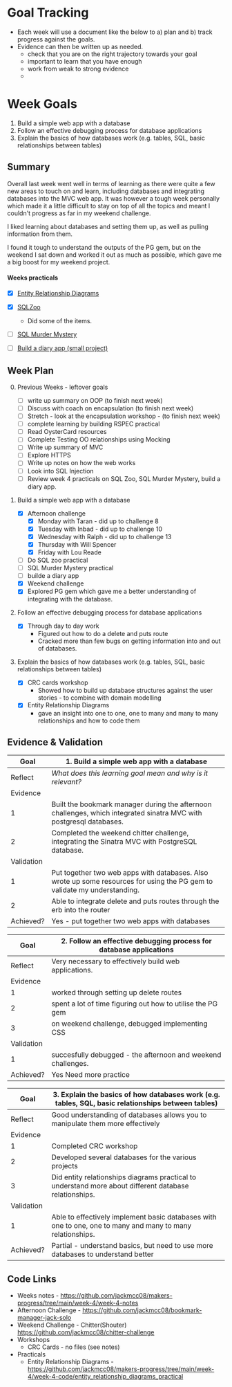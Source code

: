# Goal Tracking

- Each week will use a document like the below to a) plan and b) track progress against the goals.
- Evidence can then be written up as needed.
    - check that you are on the right trajectory towards your goal
    - important to learn that you have enough
    - work from weak to strong evidence
    -

# Week Goals

1. Build a simple web app with a database
2. Follow an effective debugging process for database applications
3. Explain the basics of how databases work (e.g. tables, SQL, basic relationships between tables)

## Summary

Overall last week went well in terms of learning as there were quite a few new areas to touch on and learn, including databases and integrating databases into the MVC web app. It was however a tough week personally which made it a little difficult to stay on top of all the topics and meant I couldn't progress as far in my weekend challenge.

I liked learning about databases and setting them up, as well as pulling information from them.

I found it tough to understand the outputs of the PG gem, but on the weekend I sat down and worked it out as much as possible, which gave me a big boost for my weekend project.



#### Weeks practicals

- [x] [Entity Relationship Diagrams](https://github.com/makersacademy/skills-workshops/blob/master/practicals/databases/entity_relationship_diagrams.md)
- [x] [SQLZoo](https://sqlzoo.net/)
    - Did some of the items.
- [ ] [SQL Murder Mystery](https://mystery.knightlab.com/)
- [ ] [Build a diary app (small project)](https://github.com/makersacademy/skills-workshops/blob/master/practicals/databases/daily_diary_app.md)


## Week Plan

0. Previous Weeks - leftover goals

    - [ ] write up summary on OOP (to finish next week)
    - [ ] Discuss with coach on encapsulation (to finish next week)
    - [ ] Stretch - look at the encapsulation workshop - (to finish next week)
    - [ ] complete learning by building RSPEC practical
    - [ ] Read OysterCard resources
    - [ ] Complete Testing OO relationships using Mocking
    - [ ] Write up summary of MVC
    - [ ] Explore HTTPS
    - [ ] Write up notes on how the web works
    - [ ] Look into SQL Injection
    - [ ] Review week 4 practicals on SQL Zoo, SQL Murder Mystery, build a diary app.

1. Build a simple web app with a database
    - [x] Afternoon challenge
        - [x] Monday with Taran - did up to challenge 8
        - [x] Tuesday with Inbad - did up to challenge 10
        - [x] Wednesday with Ralph - did up to challenge 13
        - [x] Thursday with Will Spencer
        - [x] Friday with Lou Reade
    - [ ] Do SQL zoo practical
    - [ ] SQL Murder Mystery practical
    - [ ] builde a diary app
    - [x] Weekend challenge
    - [x] Explored PG gem which gave me a better understanding of integrating with the database.
2. Follow an effective debugging process for database applications
    - [x] Through day to day work
        - Figured out how to do a delete and puts route
        - Cracked more than few bugs on getting information into and out of databases.
3. Explain the basics of how databases work (e.g. tables, SQL, basic relationships between tables)
    - [x] CRC cards workshop
        - Showed how to build up database structures against the user stories - to combine with domain modelling
    - [x] Entity Relationship Diagrams
        - gave an insight into one to one, one to many and many to many relationships and how to code them




## Evidence & Validation

| Goal  | **1. Build a simple web app with a database** |
 |---|---|
 |Reflect| *What does this learning goal mean and why is it relevant?* |
 | Evidence |
 | 1 | Built the bookmark manager during the afternoon challenges, which integrated sinatra MVC with postgresql databases. |
 | 2 | Completed the weekend chitter challenge, integrating the Sinatra MVC with PostgreSQL database. |
 | Validation|
 | 1 | Put together two web apps with databases. Also wrote up some resources for using the PG gem to validate my understanding.  |
 | 2 | Able to integrate delete and puts routes through the erb into the router |
 |Achieved?| Yes  - put together two web apps with databases |


  | Goal  | **2. Follow an effective debugging process for database applications** |
 |---|---|
 |Reflect| Very necessary to effectively build web applications. |
 | Evidence |
 | 1 | worked through setting up delete routes |
 | 2 | spent a lot of time figuring out how to utilise the PG gem |
 | 3 | on weekend challenge, debugged implementing CSS |
 | Validation|
 | 1 | succesfully debugged - the afternoon and weekend challenges. |
  |Achieved?| Yes Need more practice|

   | Goal  | **3. Explain the basics of how databases work (e.g. tables, SQL, basic relationships between tables)** |
 |---|---|
 |Reflect| Good understanding of databases allows you to manipulate them more effectively |
 | Evidence |
 | 1 | Completed CRC workshop |
 | 2 | Developed several databases for the various projects |
 | 3 | Did entity relationships diagrams practical to understand more about different database relationships. |
 | Validation|
 | 1 | Able to effectively implement basic databases with one to one, one to many and many to many relationships. |
  |Achieved?| Partial  -  understand basics, but need to use more databases to understand better |

  ## Code Links

 - Weeks notes - https://github.com/jackmcc08/makers-progress/tree/main/week-4/week-4-notes
 - Afternoon Challenge -  https://github.com/jackmcc08/bookmark-manager-jack-solo
 - Weekend Challenge - Chitter(Shouter) https://github.com/jackmcc08/chitter-challenge
 - Workshops
     - CRC Cards - no files (see notes)
 - Practicals
     - Entity Relationship Diagrams - https://github.com/jackmcc08/makers-progress/tree/main/week-4/week-4-code/entity_relationship_diagrams_practical
